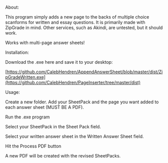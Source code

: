 About:

This program simply adds a new page to the backs of multiple choice scanforms for written and essay questions. It is primarily made with ZipGrade in mind. Other services, such as Akindi, are untested, but it should work.

Works with multi-page answer sheets!

Installation:

Download the .exe here and save it to your desktop:

[https://github.com/CalebHendren/AppendAnswerSheet/blob/master/dist/ZipGradeWritten.exe](https://github.com/CalebHendren/PageInserter/tree/master/dist)

Usage:

Create a new folder. Add your SheetPack and the page you want added to each answer sheet (MUST BE A PDF).

Run the .exe program

Select your SheetPack in the Sheet Pack field.

Select your written answer sheet in the Written Answer Sheet field.

Hit the Process PDF button

A new PDF will be created with the revised SheetPacks.
